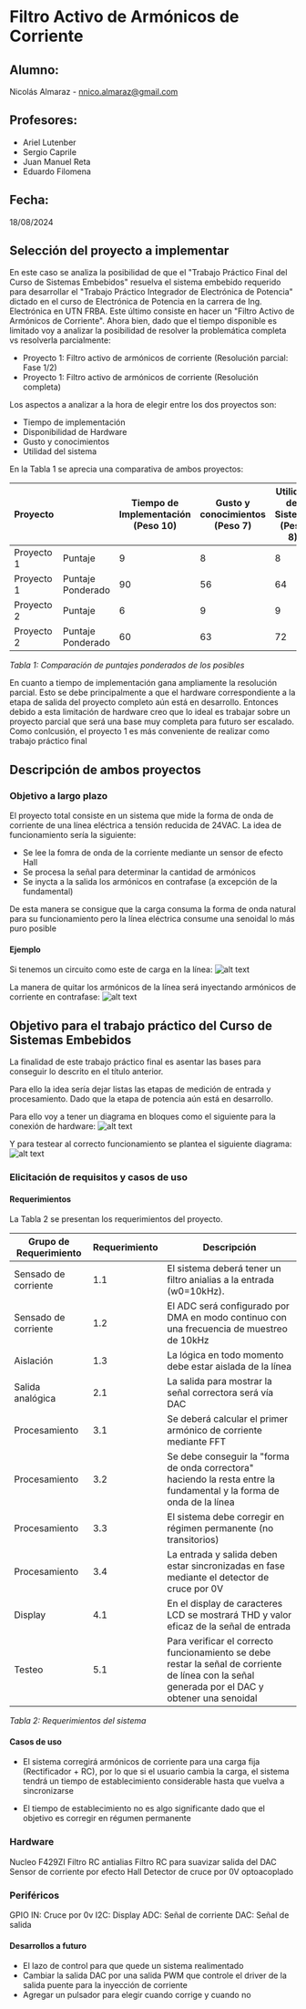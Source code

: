 # Filtro Activo de Armónicos de Corriente
## Alumno:
Nicolás Almaraz - nnico.almaraz@gmail.com
## Profesores:
- Ariel Lutenber
- Sergio Caprile
- Juan Manuel Reta
- Eduardo Filomena
## Fecha: 
18/08/2024

## Selección del proyecto a implementar

En este caso se analiza la posibilidad de que el "Trabajo Práctico Final del Curso de Sistemas Embebidos" resuelva el sistema embebido requerido para desarrollar el "Trabajo Práctico Integrador de Electrónica de Potencia" dictado en el curso de Electrónica de Potencia en la carrera de Ing. Electrónica en UTN FRBA.
Este último consiste en hacer un "Filtro Activo de Armónicos de Corriente". Ahora bien, dado que el tiempo disponible es limitado voy a analizar la posibilidad de resolver la problemática completa vs resolverla parcialmente:
* Proyecto 1: Filtro activo de armónicos de corriente (Resolución parcial: Fase 1/2)
* Proyecto 1: Filtro activo de armónicos de corriente (Resolución completa)

Los aspectos a analizar a la hora de elegir entre los dos proyectos son:
* Tiempo de implementación
* Disponibilidad de Hardware
* Gusto y conocimientos
* Utilidad del sistema

En la Tabla 1 se aprecia una comparativa de ambos proyectos:

| Proyecto      |                   | Tiempo de Implementación (Peso 10) | Gusto  y conocimientos (Peso 7) | Utilidad del Sistema (Peso 8)  | Disponibilidad de hardware (Peso 10) | Peso Final |
|---------------|-------------------|------------------------------------|---------------------------------|--------------------------------|--------------------------------------|------------|
| Proyecto 1    | Puntaje           |9                                   |8                                |8                               |8                                     |            |
| Proyecto 1    | Puntaje Ponderado |90                                  |56                               |64                              |80                                    |290         |
| Proyecto 2    | Puntaje           |6                                   |9                                |9                               |6                                     |            |
| Proyecto 2    | Puntaje Ponderado |60                                  |63                               |72                              |60                                    |255         |

_Tabla 1: Comparación de puntajes ponderados de los posibles_

En cuanto a tiempo de implementación gana ampliamente la resolución parcial.
Esto se debe principalmente a que el hardware correspondiente a la etapa de salida del proyecto completo aún está en desarrollo.
Entonces debido a esta limitación de hardware creo que lo ideal es trabajar sobre un proyecto parcial que será una base muy completa para futuro ser escalado.
Como conlcusión, el proyecto 1 es más conveniente de realizar como trabajo práctico final

## Descripción de ambos proyectos 
### Objetivo a largo plazo
El proyecto total consiste en un sistema que mide la forma de onda de corriente de una línea eléctrica a tensión reducida de 24VAC.
La idea de funcionamiento sería la siguiente:
- Se lee la fomra de onda de la corriente mediante un sensor de efecto Hall
- Se procesa la señal para determinar la cantidad de armónicos 
- Se inycta a la salida los armónicos en contrafase (a excepción de la fundamental)

De esta manera se consigue que la carga consuma la forma de onda natural para su funcionamiento pero la línea eléctrica consume una senoidal lo más puro posible

#### Ejemplo
Si tenemos un circuito como este de carga en la línea:
![alt text](<img/ej1.jpg>)

La manera de quitar los armónicos de la línea será inyectando armónicos de corriente en contrafase:
![alt text](<img/ej2.jpg>)

## Objetivo para el trabajo práctico del Curso de Sistemas Embebidos
La finalidad de este trabajo práctico final es asentar las bases para conseguir lo descrito en el título anterior.

Para ello la idea sería dejar listas las etapas de medición de entrada y procesamiento.
Dado que la etapa de potencia aún está en desarrollo.

Para ello voy a tener un diagrama en bloques como el siguiente para la conexión de hardware:
![alt text](<img/diag_bloq.jpg>)
 
Y para testear al correcto funcionamiento se plantea el siguiente diagrama:
![alt text](<img/test.jpg>)

### Elicitación de requisitos y casos de uso

#### Requerimientos

La Tabla 2 se presentan los requerimientos del proyecto.

| Grupo de Requerimiento  | Requerimiento  | Descripción                                                                                                                                     |
|-------------------------|----------------|-------------------------------------------------------------------------------------------------------------------------------------------------|
| Sensado de corriente    | 1.1            | El sistema deberá tener un filtro anialias a la entrada (w0=10kHz).                                                                             |
| Sensado de corriente    | 1.2            | El ADC será configurado por DMA en modo continuo con una frecuencia de muestreo de 10kHz                                                        |
| Aislación               | 1.3            | La lógica en todo momento debe estar aislada de la línea                                                                                        |
| Salida analógica        | 2.1            | La salida para mostrar la señal correctora será vía DAC                                                                                         |
| Procesamiento           | 3.1            | Se deberá calcular el primer armónico de corriente mediante FFT                                                                                 |
| Procesamiento           | 3.2            | Se debe conseguir la "forma de onda correctora" haciendo la resta entre la fundamental y la forma de onda de la línea                           |
| Procesamiento           | 3.3            | El sistema debe corregir en régimen permanente (no transitorios)                                                                                |
| Procesamiento           | 3.4            | La entrada y salida deben estar sincronizadas en fase mediante el detector de cruce por 0V                                                      |
| Display                 | 4.1            | En el display de caracteres LCD se mostrará THD y valor eficaz de la señal de entrada                                                           |
| Testeo                  | 5.1            | Para verificar el correcto funcionamiento se debe restar la señal de corriente de línea con la señal generada por el DAC y obtener una senoidal |

_Tabla 2: Requerimientos del sistema_

#### Casos de uso
* El sistema corregirá armónicos de corriente para una carga fija (Rectificador + RC), por lo que si el usuario cambia la carga, el sistema tendrá un tiempo de establecimiento considerable hasta que vuelva a sincronizarse

* El tiempo de establecimiento no es algo significante dado que el objetivo es corregir en régumen permanente

### Hardware
Nucleo F429ZI
Filtro RC antialias
Filtro RC para suavizar salida del DAC
Sensor de corriente por efecto Hall
Detector de cruce por 0V optoacoplado

### Periféricos
GPIO IN: Cruce por 0v
I2C: Display
ADC: Señal de corriente
DAC: Señal de salida

#### Desarrollos a futuro
- El lazo de control para que quede un sistema realimentado
- Cambiar la salida DAC por una salida PWM que controle el driver de la salida puente para la inyección de corriente
- Agregar un pulsador para elegir cuando corrige y cuando no
